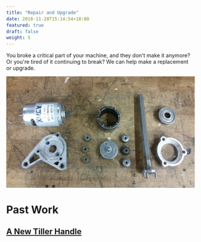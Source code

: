 ```yaml
---
title: "Repair and Upgrade"
date: 2018-11-28T15:14:54+10:00
featured: true
draft: false
weight: 5
---
```


You broke a critical part of your machine, and they don't make it anymore? Or you're tired of it continuing to break? We can help make a replacement or upgrade.

![](/images/actuator_exploded.jpg)

# Past Work

## [A New Tiller Handle](/portfolio/tiller/)